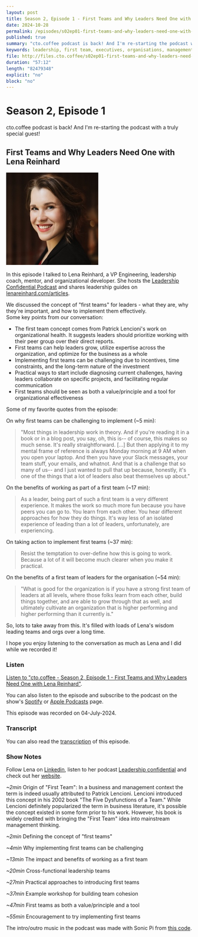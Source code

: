 ```yaml
---
layout: post
title: Season 2, Episode 1 - First Teams and Why Leaders Need One with Lena Reinhard
date: 2024-10-28
permalink: /episodes/s02ep01-first-teams-and-why-leaders-need-one-with-lena-reinhard/
published: true
summary: "cto.coffee podcast is back! And I'm re-starting the podcast with a truly special guest! I spoke with Lena Reinhard about the concept of 'first teams' for leaders - what they are, why they're important, and how to implement them effectively"
keywords: leadership, first team, executives, organisations, management, organizational culture, collaboration
file: http://files.cto.coffee/s02ep01-first-teams-and-why-leaders-need-one-with-lena-reinhard/cto.coffee-s02ep01-first-teams-and-why-leaders-need-one-with-lena-reinhard.mp3
duration: "57:12"
length: "82479348"
explicit: "no"
block: "no"
---
```


# Season 2, Episode 1

cto.coffee podcast is back! And I'm re-starting the podcast with a truly special guest!

## First Teams and Why Leaders Need One with Lena Reinhard

<p>
  <img class="aboutimg" src="/static/img/s02ep01-lena.jpg" />

  In this episode I talked to Lena Reinhard, a VP Engineering, leadership coach, mentor, and organizational developer.
  She hosts the <a href="https://www.lenareinhard.com/leadership-confidential">Leadership Confidential Podcast</a> and
  shares leadership guides on <a href="https://lenareinhard.com/articles">lenareinhard.com/articles</a>.

</p>
<div style='clear: both;'></div>

We discussed the concept of "first teams" for leaders - what they are, why they're important, and how to implement them
effectively.  
Some key points from our conversation:

- The first team concept comes from Patrick Lencioni's work on organizational health. It suggests leaders should
prioritize working with their peer group over their direct reports.
- First teams can help leaders grow, utilize expertise across the organization, and optimize for the business as a whole
- Implementing first teams can be challenging due to incentives, time constraints, and the long-term nature of the investment
- Practical ways to start include diagnosing current challenges, having leaders collaborate on specific projects, and facilitating regular communication
- First teams should be seen as both a value/principle and a tool for organizational effectiveness

Some of my favorite quotes from the episode:

On why first teams can be challenging to implement (~5 min):

> "Most things in leadership work in theory. And if you're reading it in a book or in a blog post, you say, oh, this
> is-- of course, this makes so much sense. It's really straightforward. [...] But then applying it to my mental frame
> of reference is always Monday morning at 9 AM when you open your laptop. And then you have your Slack messages, your
> team stuff, your emails, and whatnot. And that is a challenge that so many of us-- and I just wanted to pull that up
> because, honestly, it's one of the things that a lot of leaders also beat themselves up about."

On the benefits of working as part of a first team (~17 min):

> As a leader, being part of such a first team is a very different experience. It makes the work so much more fun
> because you have peers you can go to. You learn from each other. You hear different approaches for how they do things.
> It's way less of an isolated experience of leading than a lot of leaders, unfortunately, are experiencing.

On taking action to implement first teams (~37 min):

> Resist the temptation to over-define how this is going to work. Because a lot of it will become much clearer when you make it practical.

On the benefits of a first team of leaders for the organisation (~54 min):

> "What is good for the organization is if you have a strong first team of leaders at all levels, where those folks
> learn from each other, build things together, and are able to grow through that as well, and ultimately cultivate an
> organization that is higher performing and higher performing than it currently is."


So, lots to take away from this. It's filled with loads of Lena's wisdom leading teams and orgs over a long time.

I hope you enjoy listening to the conversation as much as Lena and I did while we recorded it!

### Listen

[Listen to "cto.coffee - Season 2, Episode 1 - First Teams and Why Leaders Need One with Lena Reinhard"]({{page.file}}).

You can also listen to the episode and subscribe to the podcast on the show's [Spotify][spotify-show] or [Apple Podcasts][apple-podcasts-show] page.

This episode was recorded on 04-July-2024.


### Transcript

You can also read the [transcription](transcript) of this episode.

### Show Notes

Follow Lena on [Linkedin][lena-linkedin], listen to her podcast [Leadership confidential][leadership-confidential] and
check out her [website][lena-website].

_~2min_ Origin of "First Team": In a business and management context the term is indeed usually attributed to Patrick Lencioni. Lencioni introduced this concept in his 2002 book "The Five Dysfunctions of a Team."
While Lencioni definitely popularized the term in business literature, it's possible the concept existed in some form prior to his work. However, his book is widely credited with bringing the "First Team" idea into mainstream management thinking.

_~2min_ Defining the concept of "first teams"

_~4min_ Why implementing first teams can be challenging

_~13min_ The impact and benefits of working as a first team

_~20min_ Cross-functional leadership teams

_~27min_ Practical approaches to introducing first teams

_~37min_ Example workshop for building team cohesion

_~47min_ First teams as both a value/principle and a tool

_~55min_ Encouragement to try implementing first teams

The intro/outro music in the podcast was made with Sonic Pi from [this code][intro-music].

[lena-linkedin]: https://www.linkedin.com/in/lenareinhard
[lena-website]: https://www.lenareinhard.com/
[leadership-confidential]: https://www.lenareinhard.com/leadership-confidential
[spotify-show]: https://open.spotify.com/show/1tTIPMUw3jT882J0dprLYq
[apple-podcasts-show]: https://podcasts.apple.com/de/podcast/cto-coffee-lets-talk-people-tech/id1327337875?l=en
[intro-music]: https://github.com/benjmin-r/music/blob/master/2017-12-04_cto.coffee-intro.rb
